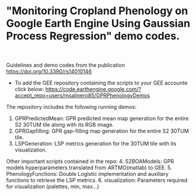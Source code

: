 # "Monitoring Cropland Phenology on Google Earth Engine Using Gaussian Process Regression" demo codes.
\
\
Guidelines and demo codes from the publication https://doi.org/10.3390/rs14010146

* To add the GEE repository containing the scripts to your GEE accounte click below:
https://code.earthengine.google.com/?accept_repo=users/msalinero85/GPRPhenologyDemos

The repository includes the following running demos:
1. GPRPredictedMean: GPR predicted mean map generation for the entire S2 30TUM tile along with its RGB image. 
2. GPRGapfilling: GPR gap-filling map generation for the entire S2 30TUM tile.
3. LSPGeneration: LSP metrics generation for the 30TUM tile with its visualization.

Other important scripts contained in the repo:
4. S2BOAModels: GPR models hyperparameters translated from ARTMO(matlab) to GEE.
5. PhenologyFunctions: Double Logistic implementation and auxiliary functions to retrieve the LSP metrics.
6. visualization: Parameters required for visualization (palettes, min, max...) 
